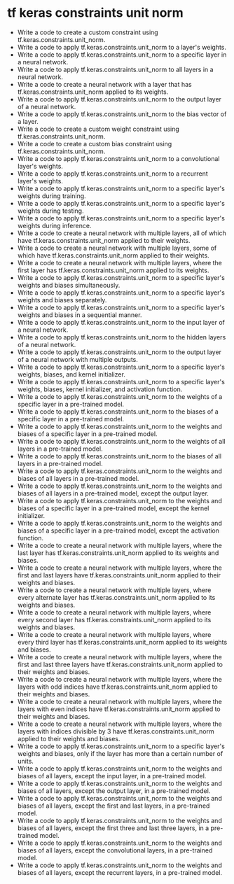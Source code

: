 # tf keras constraints unit norm

- Write a code to create a custom constraint using tf.keras.constraints.unit_norm.
- Write a code to apply tf.keras.constraints.unit_norm to a layer's weights.
- Write a code to apply tf.keras.constraints.unit_norm to a specific layer in a neural network.
- Write a code to apply tf.keras.constraints.unit_norm to all layers in a neural network.
- Write a code to create a neural network with a layer that has tf.keras.constraints.unit_norm applied to its weights.
- Write a code to apply tf.keras.constraints.unit_norm to the output layer of a neural network.
- Write a code to apply tf.keras.constraints.unit_norm to the bias vector of a layer.
- Write a code to create a custom weight constraint using tf.keras.constraints.unit_norm.
- Write a code to create a custom bias constraint using tf.keras.constraints.unit_norm.
- Write a code to apply tf.keras.constraints.unit_norm to a convolutional layer's weights.
- Write a code to apply tf.keras.constraints.unit_norm to a recurrent layer's weights.
- Write a code to apply tf.keras.constraints.unit_norm to a specific layer's weights during training.
- Write a code to apply tf.keras.constraints.unit_norm to a specific layer's weights during testing.
- Write a code to apply tf.keras.constraints.unit_norm to a specific layer's weights during inference.
- Write a code to create a neural network with multiple layers, all of which have tf.keras.constraints.unit_norm applied to their weights.
- Write a code to create a neural network with multiple layers, some of which have tf.keras.constraints.unit_norm applied to their weights.
- Write a code to create a neural network with multiple layers, where the first layer has tf.keras.constraints.unit_norm applied to its weights.
- Write a code to apply tf.keras.constraints.unit_norm to a specific layer's weights and biases simultaneously.
- Write a code to apply tf.keras.constraints.unit_norm to a specific layer's weights and biases separately.
- Write a code to apply tf.keras.constraints.unit_norm to a specific layer's weights and biases in a sequential manner.
- Write a code to apply tf.keras.constraints.unit_norm to the input layer of a neural network.
- Write a code to apply tf.keras.constraints.unit_norm to the hidden layers of a neural network.
- Write a code to apply tf.keras.constraints.unit_norm to the output layer of a neural network with multiple outputs.
- Write a code to apply tf.keras.constraints.unit_norm to a specific layer's weights, biases, and kernel initializer.
- Write a code to apply tf.keras.constraints.unit_norm to a specific layer's weights, biases, kernel initializer, and activation function.
- Write a code to apply tf.keras.constraints.unit_norm to the weights of a specific layer in a pre-trained model.
- Write a code to apply tf.keras.constraints.unit_norm to the biases of a specific layer in a pre-trained model.
- Write a code to apply tf.keras.constraints.unit_norm to the weights and biases of a specific layer in a pre-trained model.
- Write a code to apply tf.keras.constraints.unit_norm to the weights of all layers in a pre-trained model.
- Write a code to apply tf.keras.constraints.unit_norm to the biases of all layers in a pre-trained model.
- Write a code to apply tf.keras.constraints.unit_norm to the weights and biases of all layers in a pre-trained model.
- Write a code to apply tf.keras.constraints.unit_norm to the weights and biases of all layers in a pre-trained model, except the output layer.
- Write a code to apply tf.keras.constraints.unit_norm to the weights and biases of a specific layer in a pre-trained model, except the kernel initializer.
- Write a code to apply tf.keras.constraints.unit_norm to the weights and biases of a specific layer in a pre-trained model, except the activation function.
- Write a code to create a neural network with multiple layers, where the last layer has tf.keras.constraints.unit_norm applied to its weights and biases.
- Write a code to create a neural network with multiple layers, where the first and last layers have tf.keras.constraints.unit_norm applied to their weights and biases.
- Write a code to create a neural network with multiple layers, where every alternate layer has tf.keras.constraints.unit_norm applied to its weights and biases.
- Write a code to create a neural network with multiple layers, where every second layer has tf.keras.constraints.unit_norm applied to its weights and biases.
- Write a code to create a neural network with multiple layers, where every third layer has tf.keras.constraints.unit_norm applied to its weights and biases.
- Write a code to create a neural network with multiple layers, where the first and last three layers have tf.keras.constraints.unit_norm applied to their weights and biases.
- Write a code to create a neural network with multiple layers, where the layers with odd indices have tf.keras.constraints.unit_norm applied to their weights and biases.
- Write a code to create a neural network with multiple layers, where the layers with even indices have tf.keras.constraints.unit_norm applied to their weights and biases.
- Write a code to create a neural network with multiple layers, where the layers with indices divisible by 3 have tf.keras.constraints.unit_norm applied to their weights and biases.
- Write a code to apply tf.keras.constraints.unit_norm to a specific layer's weights and biases, only if the layer has more than a certain number of units.
- Write a code to apply tf.keras.constraints.unit_norm to the weights and biases of all layers, except the input layer, in a pre-trained model.
- Write a code to apply tf.keras.constraints.unit_norm to the weights and biases of all layers, except the output layer, in a pre-trained model.
- Write a code to apply tf.keras.constraints.unit_norm to the weights and biases of all layers, except the first and last layers, in a pre-trained model.
- Write a code to apply tf.keras.constraints.unit_norm to the weights and biases of all layers, except the first three and last three layers, in a pre-trained model.
- Write a code to apply tf.keras.constraints.unit_norm to the weights and biases of all layers, except the convolutional layers, in a pre-trained model.
- Write a code to apply tf.keras.constraints.unit_norm to the weights and biases of all layers, except the recurrent layers, in a pre-trained model.